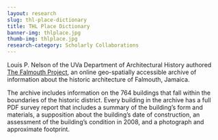 ```yaml
---
layout: research
slug: thl-place-dictionary
title: THL Place Dictionary
banner-img: thlplace.jpg
thumb-img: thlplace.jpg
research-category: Scholarly Collaborations
---
```


Louis P. Nelson of the UVa Department of Architectural History authored [The Falmouth Project](http://falmouth.lib.virginia.edu/), an online geo-spatially accessible archive of information about the historic architecture of Falmouth, Jamaica.

The archive includes information on the 764 buildings that fall within the boundaries of the historic district. Every building in the archive has a full PDF survey report that includes a summary of the building’s form and materials, a supposition about the building’s date of construction, an assessment of the building’s condition in 2008, and a photograph and approximate footprint.
